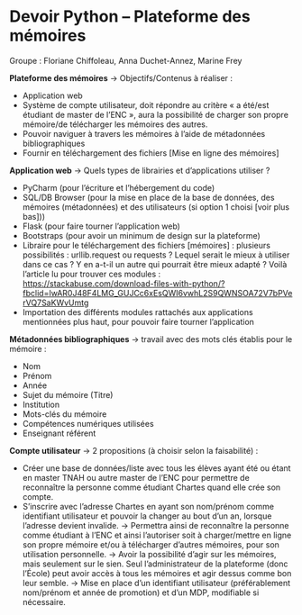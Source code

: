 # Devoir Python – Plateforme des mémoires


Groupe : Floriane Chiffoleau, Anna Duchet-Annez, Marine Frey

**Plateforme des mémoires** → Objectifs/Contenus à réaliser :
-	Application web
-	Système de compte utilisateur, doit répondre au critère « a été/est étudiant de master de l’ENC », aura la possibilité de charger son propre mémoire/de télécharger les mémoires des autres.
-	Pouvoir naviguer à travers les mémoires à l’aide de métadonnées bibliographiques
-	Fournir en téléchargement des fichiers [Mise en ligne des mémoires]

**Application web** → Quels types de librairies et d’applications utiliser ?
-	PyCharm (pour l’écriture et l’hébergement du code)
-	SQL/DB Browser (pour la mise en place de la base de données, des mémoires (métadonnées) et des utilisateurs (si option 1 choisi [voir plus bas]))
-	Flask (pour faire tourner l’application web)
-	Bootstraps (pour avoir un minimum de design sur la plateforme)
-	Libraire pour le téléchargement des fichiers [mémoires] : plusieurs possibilités :
urllib.request ou requests ? Lequel serait le mieux à utiliser dans ce cas ? Y en a-t-il un autre qui pourrait être mieux adapté ? Voilà l’article lu pour trouver ces modules : https://stackabuse.com/download-files-with-python/?fbclid=IwAR0J48F4LMG_GUJCc6xEsQWI6vwhL2S9QWNSOA72V7bPVerVQ7SaKWvUmtg 
-	Importation des différents modules rattachés aux applications mentionnées plus haut, pour pouvoir faire tourner l’application

**Métadonnées bibliographiques** → travail avec des mots clés établis pour le mémoire :
-	Nom
-	Prénom
-	Année
-	Sujet du mémoire (Titre)
-	Institution
-	Mots-clés du mémoire 
-	Compétences numériques utilisées
-	Enseignant référent

**Compte utilisateur**  → 2 propositions (à choisir selon la faisabilité) :
-	Créer une base de données/liste avec tous les élèves ayant été ou étant en master TNAH ou autre master de l’ENC pour permettre de reconnaître la personne comme étudiant Chartes quand elle crée son compte.
-	S’inscrire avec l’adresse Chartes en ayant son nom/prénom comme identifiant utilisateur et pouvoir la changer au bout d’un an, lorsque l’adresse devient invalide.
→ Permettra ainsi de reconnaître la personne comme étudiant à l’ENC et ainsi l’autoriser soit à charger/mettre en ligne son propre mémoire et/ou à télécharger d’autres mémoires, pour son utilisation personnelle.
→ Avoir la possibilité d’agir sur les mémoires, mais seulement sur le sien. Seul l’administrateur de la plateforme (donc l’École) peut avoir accès à tous les mémoires et agir dessus comme bon leur semble.
→ Mise en place d’un identifiant utilisateur (préférablement nom/prénom et année de promotion) et d’un MDP, modifiable si nécessaire.
